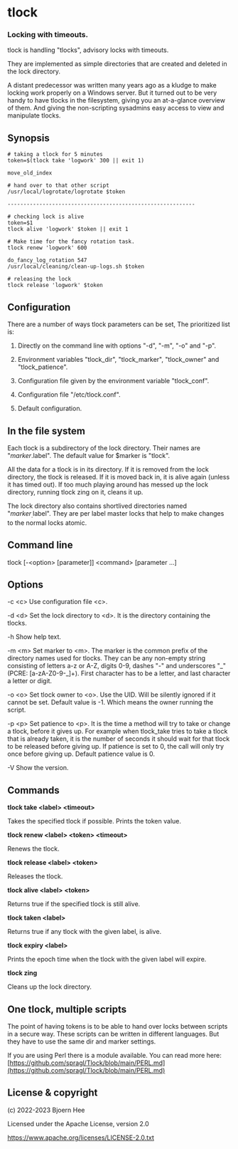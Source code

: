 # tlock

### Locking with timeouts.

tlock is handling "tlocks", advisory locks with timeouts.

They are implemented as simple directories that are created and deleted in the lock directory.

A distant predecessor was written many years ago as a kludge to make locking work properly on a Windows server. But it turned out to be very handy to have tlocks in the filesystem, giving you an at-a-glance overview of them. And giving the non-scripting sysadmins easy access to view and manipulate tlocks.

## Synopsis

    # taking a tlock for 5 minutes
    token=$(tlock take 'logwork' 300 || exit 1)

    move_old_index

    # hand over to that other script
    /usr/local/logrotate/logrotate $token

    -----------------------------------------------------------

    # checking lock is alive
    token=$1
    tlock alive 'logwork' $token || exit 1

    # Make time for the fancy rotation task.
    tlock renew 'logwork' 600

    do_fancy_log_rotation 547
    /usr/local/cleaning/clean-up-logs.sh $token

    # releasing the lock
    tlock release 'logwork' $token

## Configuration

There are a number of ways tlock parameters can be set, The prioritized list is:

1. Directly on the command line with options "-d", "-m", "-o" and "-p".

1. Environment variables "tlock_dir", "tlock_marker", "tlock_owner" and "tlock_patience".

1. Configuration file given by the environment variable "tlock_conf".

1. Configuration file "/etc/tlock.conf".

1. Default configuration.

## In the file system

Each tlock is a subdirectory of the lock directory. Their names are "$marker.$label". The default value for $marker is "tlock".

All the data for a tlock is in its directory. If it is removed from the lock directory, the tlock is released. If it is moved back in, it is alive again (unless it has timed out). If too much playing around has messed up the lock directory, running tlock zing on it, cleans it up.

The lock directory also contains shortlived directories named "$marker_.$label". They are per label master locks that help to make changes to the normal locks atomic.

## Command line

tlock &lbrack;-&lt;option&gt; &lbrack;parameter&rbrack;&rbrack; &lt;command&gt; &lbrack;parameter ...&rbrack;

## Options

-c &lt;c&gt;  Use configuration file &lt;c&gt;.

-d &lt;d&gt;  Set the lock directory to &lt;d&gt;. It is the directory containing the tlocks.

-h      Show help text.

-m &lt;m&gt;  Set marker to &lt;m&gt;. The marker is the common prefix of the directory names used for tlocks. They can be any non-empty string consisting of letters a-z or A-Z, digits 0-9, dashes "-" and underscores "_" (PCRE: [a-zA-Z0-9\-\_]+). First character has to be a letter, and last character a letter or digit.

-o &lt;o&gt;  Set tlock owner to &lt;o&gt;. Use the UID. Will be silently ignored if it cannot be set. Default value is -1. Which means the owner running the script.

-p &lt;p&gt;  Set patience to &lt;p&gt;. It is the time a method will try to take or change a tlock, before it gives up. For example when tlock_take tries to take a tlock that is already taken, it is the number of seconds it should wait for that tlock to be released before giving up. If patience is set to 0, the call will only try once before giving up. Default patience value is 0.

-V      Show the version.

## Commands

**tlock take &lt;label&gt; &lt;timeout&gt;**

Takes the specified tlock if possible. Prints the token value.

**tlock renew &lt;label&gt; &lt;token&gt; &lt;timeout&gt;**

Renews the tlock.

**tlock release &lt;label&gt; &lt;token&gt;**

Releases the tlock.

**tlock alive &lt;label&gt; &lt;token&gt;**

Returns true if the specified tlock is still alive.

**tlock taken &lt;label&gt;**

Returns true if any tlock with the given label, is alive.

**tlock expiry &lt;label&gt;**

Prints the epoch time when the tlock with the given label will expire.

**tlock zing**

Cleans up the lock directory.

## One tlock, multiple scripts

The point of having tokens is to be able to hand over locks between scripts in a secure way. These scripts can be written in different languages. But they have to use the same dir and marker settings.

If you are using Perl there is a module available. You can read more here: [https://github.com/spragl/Tlock/blob/main/PERL.md](https://github.com/spragl/Tlock/blob/main/PERL.md)

## License & copyright

(c) 2022-2023 Bjoern Hee

Licensed under the Apache License, version 2.0

https://www.apache.org/licenses/LICENSE-2.0.txt
